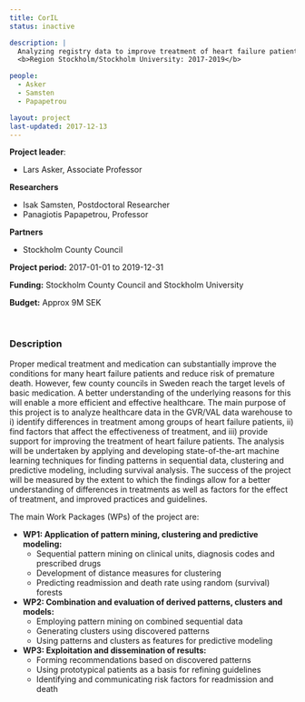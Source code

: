 ```yaml
---
title: CorIL
status: inactive

description: |
  Analyzing registry data to improve treatment of heart failure patients <br>
  <b>Region Stockholm/Stockholm University: 2017-2019</b>

people:
  - Asker
  - Samsten
  - Papapetrou

layout: project
last-updated: 2017-12-13
---
```


**Project leader**:
- Lars Asker, Associate Professor

**Researchers**
- Isak Samsten, Postdoctoral Researcher
- Panagiotis Papapetrou, Professor

**Partners**
- Stockholm County Council

**Project period:** 2017-01-01 to 2019-12-31

**Funding:** Stockholm County Council and Stockholm University

**Budget:** Approx 9M SEK

<!-- [![EXTREMUM](http://img.youtube.com/vi/2Bp0-3XsUWk/0.jpg)](https://youtu.be/2Bp0-3XsUWk "EXTREMUM" ){:target="_blank"} -->

<br>

### Description

Proper medical treatment and medication can substantially improve the conditions for many heart failure patients and reduce risk of premature death. However, few county councils in Sweden reach the target levels of basic medication. A better understanding of the underlying reasons for this will enable a more efficient and effective healthcare. The main purpose of this project is to analyze healthcare data in the GVR/VAL data warehouse to i) identify differences in treatment among groups of heart failure patients, ii) find factors that affect the effectiveness of treatment, and iii) provide support for improving the treatment of heart failure patients. The analysis will be undertaken by applying and developing state-of-the-art machine learning techniques for finding patterns in sequential data, clustering and predictive modeling, including survival analysis. The success of the project will be measured by the extent to which the findings allow for a better understanding of differences in treatments as well as factors for the effect of treatment, and improved practices and guidelines.

The main Work Packages (WPs) of the project are:

- **WP1: Application of pattern mining, clustering and predictive modeling:**
  - Sequential pattern mining on clinical units, diagnosis codes and prescribed drugs
  - Development of distance measures for clustering
  - Predicting readmission and death rate using random (survival) forests
- **WP2: Combination and evaluation of derived patterns, clusters and models:**
  - Employing pattern mining on combined sequential data
  - Generating clusters using discovered patterns
  - Using patterns and clusters as features for predictive modeling
- **WP3: Exploitation and dissemination of results:**
  - Forming recommendations based on discovered patterns
  - Using prototypical patients as a basis for refining guidelines
  - Identifying and communicating risk factors for readmission and death
